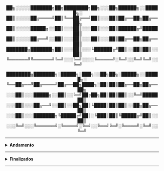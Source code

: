<div align="Center"> 
<a 
  
██╗░░░░░███████╗██╗████████╗██╗░░░██╗██████╗░░█████╗░  
██║░░░░░██╔════╝██║╚══██╔══╝██║░░░██║██╔══██╗██╔══██╗  
██║░░░░░█████╗░░██║░░░██║░░░██║░░░██║██████╔╝███████║  
██║░░░░░██╔══╝░░██║░░░██║░░░██║░░░██║██╔══██╗██╔══██║  
███████╗███████╗██║░░░██║░░░╚██████╔╝██║░░██║██║░░██║  
╚══════╝╚══════╝╚═╝░░░╚═╝░░░░╚═════╝░╚═╝░░╚═╝╚═╝░░╚═╝  

████████╗███████╗░█████╗░███╗░░██╗██╗░█████╗░░█████╗░
╚══██╔══╝██╔════╝██╔══██╗████╗░██║██║██╔══██╗██╔══██╗
░░░██║░░░█████╗░░██║░░╚═╝██╔██╗██║██║██║░░╚═╝███████║
░░░██║░░░██╔══╝░░██║░░██╗██║╚████║██║██║░░██╗██╔══██║
░░░██║░░░███████╗╚█████╔╝██║░╚███║██║╚█████╔╝██║░░██║
░░░╚═╝░░░╚══════╝░╚════╝░╚═╝░░╚══╝╚═╝░╚════╝░╚═╝░░╚═╝
</a>
</div>

----

<details>
  <summary><b> Andamento </b></summary>
<div align="Center"> 
<br>

|  ID  | Título                    | Autor                   | URL                                                                                 | 
| ---- | ------------------------- | ------------------------|-------------------------------------------------------------------------------------| 
|  A1  | Modern Operating Systems (5th)   | Andrew Tanenbaum        |<a href="https://www.amazon.com/Modern-Operating-Systems-Global-Edition-dp-1292459662/dp/1292459662/ref=dp_ob_image_bk">Amazon</a>    |

</div> 
</details>

----

<details>
  <summary><b> Finalizados </b></summary>
<div align="Center"> 
<br>

|  ID  | Título                    | Autor                   | URL  | 
| ---- | ------------------------- | ------------------------|---------------------------------------------------------| 
| F1   | Tribe of Hackers Cybersecurity Advice from the Best Hackers in the World   | Marcus J. Carey / Jennifer Jin   | <a href="https://www.amazon.com.br/Tribe-Hackers-Cybersecurity-Advice-World-ebook/dp/B0BBH9K1B4/ref=sr_1_1__mk_pt_BR=%C3%85M%C3%85%C5%BD%C3%95%C3%91&s=books&sr=1-1">Amazon</a> |
| F2   | Tribe of Hackers Blue Team: Tribal Knowledge from the Best in Defensive Cybersecurity   | Marcus J. Carey / Jennifer Jin   | <a href="https://www.amazon.com.br/Tribe-Hackers-Blue-Team-Cybersecurity-ebook/dp/B08GC1QHGY/ref=sr_1_1?__mk_pt_BR=%C3%85M%C3%85%C5%BD%C3%95%C3%91&s=digital-text&sr=1-1">Amazon</a> |
| F3   | Tribe of Hackers Red Team: Tribal Knowledge from the Best in Offensive Cybersecurity   | Marcus J. Carey / Jennifer Jin   | <a href="https://www.amazon.com.br/Tribe-Hackers-Red-Team-Cybersecurity-ebook/dp/B07VWHCQMR/ref=pd_sim_d_sccl_1_1/143-1682947-6964105?psc=1">Amazon</a> |
| F4   | Tribe of Hackers Security Leaders: Tribal Knowledge from the Best in Cybersecurity Leadership   | Marcus J. Carey / Jennifer Jin   | <a href="https://www.amazon.com.br/Tribe-Hackers-Security-Leaders-Cybersecurity-ebook/dp/B086QB8FMD/ref=sr_1_1?__mk_pt_BR=%C3%85M%C3%85%C5%BD%C3%95%C3%91&s=digital-text&sr=1-1">Amazon</a> |
| F5   | Bug Bounty Bootcamp: The Guide to Finding and Reporting Web Vulnerabilities   | Vickie Li   | <a href="https://www.amazon.com.br/Bug-Bounty-Bootcamp-Reporting-Vulnerabilities-ebook/dp/B08YK368Y3/ref=sr_1_1?__mk_pt_BR=%C3%85M%C3%85%C5%BD%C3%95%C3%91&s=digital-text&sr=1-1">Amazon</a> |
| F6   | ITF+ CompTIA IT Fundamentals All-in-One Exam Guide (Exam FC0-U61) | Mike Meyers, Scott Jernigan, Daniel Lachance  | <a href="https://www.amazon.com.br/CompTIA-Fundamentals-Second-FC0-U61-English-ebook/dp/B07L8R6554/ref=sr_1_2?__mk_pt_BR=%C3%85M%C3%85%C5%BD%C3%95%C3%91&s=digital-text&sr=1-2">Amazon</a> |
| F7   | CompTIA A+ Certification All-in-One Exam Guide (Exams 220-1101 & 220-1102) | Mike Meyers, Travis A. Everett, Andrew Hutz   | <a href="https://www.amazon.com.br/CompTIA-Certification-Eleventh-220-1101-220-1102-ebook/dp/B09ZDK6GLW/ref=sr_1_1?__mk_pt_BR=%C3%85M%C3%85%C5%BD%C3%95%C3%91&s=digital-text&sr=1-1">Amazon</a> | 
| F8   | CompTIA Network+ Certification All-in-One Exam Guide (Exam N10-008) | Mike Meyers, Scott Jernigan   | <a href="https://www.amazon.com.br/CompTIA-Network-Certification-N10-008-English-ebook/dp/B09PYFT7X7/ref=sr_1_4?__mk_pt_BR=%C3%85M%C3%85%C5%BD%C3%95%C3%91&s=digital-text&sr=1-4">Amazon</a> |
| F9   | CompTIA Server+ Certification All-in-One Exam Guide (Exam SK0-005)  | Daniel Lachance   | <a href="https://www.amazon.com.br/CompTIA-Server-Certification-SK0-005-English-ebook/dp/B08XQZXTZF/ref=sr_1_3?__mk_pt_BR=%C3%85M%C3%85%C5%BD%C3%95%C3%91&s=digital-text&sr=1-3">Amazon</a> |
| F10   | Learn Computer Forensics: Your one-stop guide to searching, analyzing, acquiring, and securing digital evidence  | William Oettinger   | <a href="https://www.amazon.com.br/Learn-Computer-Forensics-searching-analyzing-ebook/dp/B09X74V884/ref=sr_1_1?__mk_pt_BR=%C3%85M%C3%85%C5%BD%C3%95%C3%91&s=digital-text&sr=1-1">Amazon</a> |
| F11   | How AI Works: From Sorcery to Science   | Ronald T. Kneusel   | <a href="https://www.amazon.com.br/How-AI-Works-Sorcery-Science-ebook/dp/B0CDB7WHJD/ref=sr_1_1?__mk_pt_BR=%C3%85M%C3%85%C5%BD%C3%95%C3%91&s=digital-text&sr=1-1">Amazon</a> |
| F12   | Getting Started Becoming a Master Hacker: Hacking is the Most Important Skill Set of the 21st Century!   | Occupytheweb  | <a href="https://www.amazon.com.br/Getting-Started-Becoming-Master-Hacker-ebook/dp/B081Y5262X/ref=sr_1_1?s=digital-text&sr=1-1">Amazon</a> |
| F13   | Devops for the Desperate: A Hands-On Survival Guide   | Bradley Smith | <a href="https://www.amazon.com.br/Devops-Desperate-Hands-Survival-Guide/dp/1718502486/ref=sr_1_1?sr=8-1">Amazon</a> |
| F14   | The Art of Clean Code: Best Practices to Eliminate Complexity and Simplify Your Life   | Christian Mayer | <a href="https://www.amazon.com.br/Art-Clean-Code-Practices-Complexity-ebook/dp/B09BKL3V69/ref=sr_1_1?__mk_pt_BR=%C3%85M%C3%85%C5%BD%C3%95%C3%91&sr=8-1">Amazon</a> |

</div> 
</details>

----
